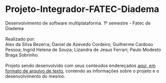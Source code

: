 # Projeto-Integrador-FATEC-Diadema
<p>
Desenvolvimento de software multiplataforma. 1º semestre - Fatec de Diadema
<br><br>
Realizado por:
<br>
Alex da Silva Bezerra;
Daniel de Azevedo Cordeiro;
Guilherme Cardoso Pessoa;
Ingrid Helena de Souza;
Lizandra de Jesus Ferrari;
Paulo Modesto Braga Sobrinho.
<br><br>
  Projeto sendo desenvolvido com seus conteúdos endereçados <a href = ""> aqui, em formato de arquivo de texto</a>, contendo as informações sobre o projeto e o desenvolvimento do mesmo.
</p>
